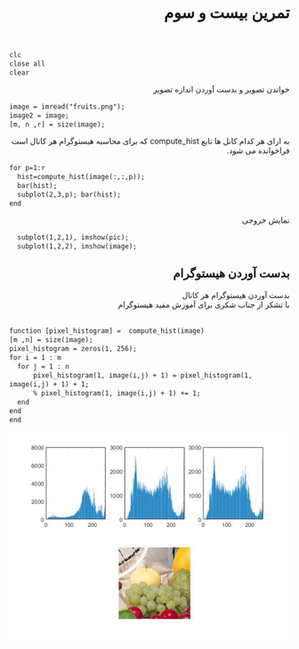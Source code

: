<div dir = "rtl">
<h1> تمرین بیست و سوم  </h1>

<br/>
</div>

````
clc
close all
clear
````
<div dir = "rtl">
خواندن تصویر و بدست آوردن اندازه تصویر
</div>

````
image = imread("fruits.png");
image2 = image;
[m, n ,r] = size(image);
````

<div dir = "rtl">
  به ازای هر کدام کانل ها تابع compute_hist که برای محاسبه هیستوگرام هر کانال است فراخوانده می شود.
 </div>


````
for p=1:r
  hist=compute_hist(image(:,:,p));
  bar(hist);
  subplot(2,3,p); bar(hist); 
end

````

<div dir = "rtl">
نمایش خروجی
</div>

````
  subplot(1,2,1), imshow(pic);
  subplot(1,2,2), imshow(image);
````

<div dir = "rtl">
  <h2> بدست آوردن هیستوگرام</h2>
  </div>
  
  <div dir = "rtl">
  بدست  آوردن هیستوگرام هر کانال 
  </br>
   با تشکر از جناب شکری برای آموزش مفید هیستوگرام
  </div>
  
  `````
  
 function [pixel_histogram] =  compute_hist(image)
[m ,n] = size(image);
pixel_histogram = zeros(1, 256);
for i = 1 : m
    for j = 1 : n
        pixel_histogram(1, image(i,j) + 1) = pixel_histogram(1, image(i,j) + 1) + 1;
        % pixel_histogram(1, image(i,j) + 1) += 1;
    end
end
end

`````

![خروجی](assets/result.jpg)

